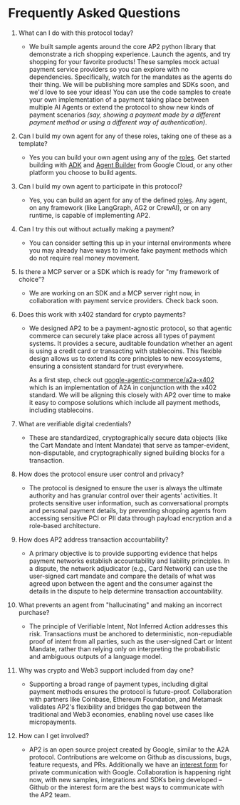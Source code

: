 # Frequently Asked Questions

1. What can I do with this protocol today?

    - We built sample agents around the core AP2 python library that demonstrate
      a rich shopping experience. Launch the agents, and try shopping for your
      favorite products\! These samples mock actual payment service providers so
      you can explore with no dependencies. Specifically, watch for the mandates
      as the agents do their thing. We will be publishing more samples and SDKs
      soon, and we'd love to see your ideas\! You can use the code samples to
      create your own implementation of a payment taking place between multiple
      AI Agents or extend the protocol to show new kinds of payment scenarios
      _(say, showing a payment made by a different payment method or using a
      different way of authentication)_.

1. Can I build my own agent for any of these roles, taking one of these as a
   template?

    - Yes you can build your own agent using any of the
      [roles](topics/core-concepts.md). Get started building with
      [ADK](https://google.github.io/adk-docs/) and
      [Agent Builder](https://cloud.google.com/products/agent-builder) from
      Google Cloud, or any other platform you choose to build agents.

1. Can I build my own agent to participate in this protocol?

    - Yes, you can build an agent for any of the defined
      [roles](topics/core-concepts.md). Any agent, on any framework (like
      LangGraph, AG2 or CrewAI), or on any runtime, is capable of implementing
      AP2.

1. Can I try this out without actually making a payment?

    - You can consider setting this up in your internal environments where you
      may already have ways to invoke fake payment methods which do not require
      real money movement.

1. Is there a MCP server or a SDK which is ready for "my framework of choice"?

    - We are working on an SDK and a MCP server right now, in collaboration with
      payment service providers. Check back soon.

1. Does this work with x402 standard for crypto payments?

    - We designed AP2 to be a payment-agnostic protocol, so that agentic
      commerce can securely take place across all types of payment systems. It
      provides a secure, auditable foundation whether an agent is using a credit
      card or transacting with stablecoins. This flexible design allows us to
      extend its core principles to new ecosystems, ensuring a consistent
      standard for trust everywhere.

        As a first step, check out
        [google-agentic-commerce/a2a-x402](https://github.com/google-agentic-commerce/a2a-x402/)
        which is an implementation of A2A in conjunction with the x402 standard.
        We will be aligning this closely with AP2 over time to make it easy to
        compose solutions which include all payment methods, including
        stablecoins.

1. What are verifiable digital credentials?

    - These are standardized, cryptographically secure data objects (like the
      Cart Mandate and Intent Mandate) that serve as tamper-evident,
      non-disputable, and cryptographically signed building blocks for a
      transaction.

1. How does the protocol ensure user control and privacy?

    - The protocol is designed to ensure the user is always the ultimate
      authority and has granular control over their agents' activities. It
      protects sensitive user information, such as conversational prompts and
      personal payment details, by preventing shopping agents from accessing
      sensitive PCI or PII data through payload encryption and a role-based
      architecture.

1. How does AP2 address transaction accountability?

    - A primary objective is to provide supporting evidence that helps payment
      networks establish accountability and liability principles. In a dispute,
      the network adjudicator (e.g., Card Network) can use the user-signed cart
      mandate and compare the details of what was agreed upon between the agent
      and the consumer against the details in the dispute to help determine
      transaction accountability.

1. What prevents an agent from "hallucinating" and making an incorrect purchase?

    - The principle of Verifiable Intent, Not Inferred Action addresses this
      risk. Transactions must be anchored to deterministic, non-repudiable proof
      of intent from all parties, such as the user-signed Cart or Intent
      Mandate, rather than relying only on interpreting the probabilistic and
      ambiguous outputs of a language model.

1. Why was crypto and Web3 support included from day one?

    - Supporting a broad range of payment types, including digital payment
      methods ensures the protocol is future-proof. Collaboration with partners
      like Coinbase, Ethereum Foundation, and Metamask validates AP2's
      flexibility and bridges the gap between the traditional and Web3
      economies, enabling novel use cases like micropayments.

1. How can I get involved?

    - AP2 is an open source project created by Google, similar to the A2A
      protocol. Contributions are welcome on Github as discussions, bugs,
      feature requests, and PRs. Additionally we have an
      [interest form](https://forms.gle/uNc1e7hVhirmqcMs5) for private
      communication with Google. Collaboration is happening right now, with new
      samples, integrations and SDKs being developed – Github or the interest
      form are the best ways to communicate with the AP2 team.
